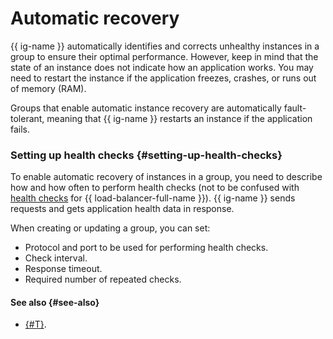 # Automatic recovery

{{ ig-name }} automatically identifies and corrects unhealthy instances in a group to ensure their optimal performance. However, keep in mind that the state of an instance does not indicate how an application works. You may need to restart the instance if the application freezes, crashes, or runs out of memory (RAM).

Groups that enable automatic instance recovery are automatically fault-tolerant, meaning that {{ ig-name }} restarts an instance if the application fails.

### Setting up health checks {#setting-up-health-checks}

To enable automatic recovery of instances in a group, you need to describe how and how often to perform health checks (not to be confused with [health checks](../../../load-balancer/concepts/health-check.md) for {{ load-balancer-full-name }}). {{ ig-name }} sends requests and gets application health data in response.

When creating or updating a group, you can set:

- Protocol and port to be used for performing health checks.
- Check interval.
- Response timeout.
- Required number of repeated checks.

#### See also {#see-also}

- [{#T}](../../operations/instance-groups/enable-autohealing.md).


